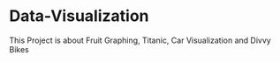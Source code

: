# Data-Visualization
This Project is about  Fruit Graphing, Titanic, Car Visualization and Divvy Bikes
